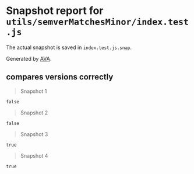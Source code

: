 # Snapshot report for `utils/semverMatchesMinor/index.test.js`

The actual snapshot is saved in `index.test.js.snap`.

Generated by [AVA](https://ava.li).

## compares versions correctly

> Snapshot 1

    false

> Snapshot 2

    false

> Snapshot 3

    true

> Snapshot 4

    true
